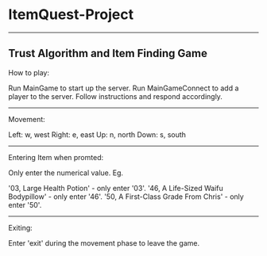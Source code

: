 # ItemQuest-Project
-------------------------------------
Trust Algorithm and Item Finding Game
-------------------------------------

How to play:

Run MainGame to start up the server.
Run MainGameConnect to add a player to the server.
Follow instructions and respond accordingly.

-------------------------------------

Movement:

Left: 	w, west
Right: 	e, east
Up: 	n, north
Down: 	s, south

-------------------------------------

Entering Item when promted:

Only enter the numerical value. Eg.

'03, Large Health Potion'		-	only enter '03'.
'46, A Life-Sized Waifu Bodypillow'	-	only enter '46'.
'50, A First-Class Grade From Chris'	-	only enter '50'.

-------------------------------------

Exiting:

Enter 'exit' during the movement phase to leave the game.
